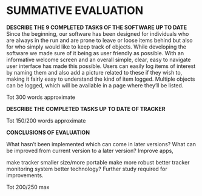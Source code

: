 # SUMMATIVE EVALUATION
**DESCRIBE THE 9 COMPLETED TASKS OF THE SOFTWARE UP TO DATE**
Since the beginning, our software has been designed for individuals who are always in the
run and are prone to leave or loose items behind but also for who simply would like to keep track of objects. 
While developing the software we made sure of it being as user friendly as possible.
With an informative welcome screen and an overall simple, clear, easy to navigate user interface has made this possible. 
Users can easily log items of interest by naming them and also add a picture related to these if they wish to, 
making it fairly easy to understand the kind of item logged. Multiple objects can be logged, which will be available 
in a page where they’ll be listed.

Tot 300 words approximate

**DESCRIBE THE COMPLETED TASKS UP TO DATE OF TRACKER**

Tot 150/200 words approximate

**CONCLUSIONS OF EVALUATION**

What hasn’t been implemented which can come in later versions?
What can be improved from current version to a later version?
Improve apps, 

make tracker smaller size/more portable
make more robust
better tracker monitoring system
better technology?
Further study required for improvements.

Tot 200/250 max	


